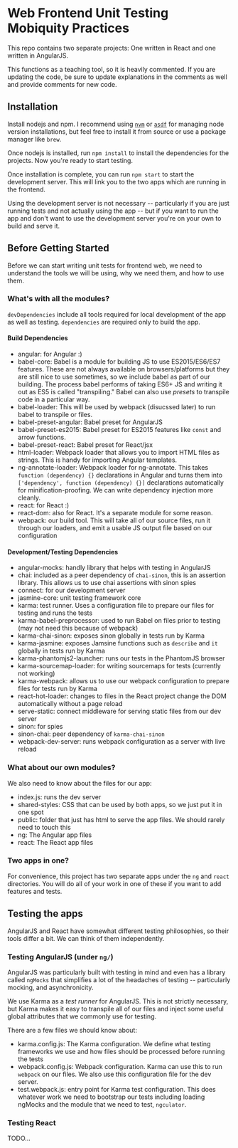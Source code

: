 # Web Frontend Unit Testing Mobiquity Practices

This repo contains two separate projects: One written
in React and one written in AngularJS.

This functions as a teaching tool, so it is heavily
commented. If you are updating the code, be sure to update
explanations in the comments as well and provide comments
for new code.

## Installation

Install nodejs and npm. I recommend using [`nvm`](https://github.com/creationix/nvm)
or [`asdf`](https://github.com/HashNuke/asdf) for managing
node version installations, but feel free to install it
from source or use a package manager like `brew`.

Once nodejs is installed, run `npm install` to install the
dependencies for the projects. Now you're ready to start
testing.

Once installation is complete, you can run `npm start` to
start the development server. This will link you to the
two apps which are running in the frontend.

Using the development server is not necessary --
particularly if you are just running tests and not actually
using the app -- but if you want to run the app and don't
want to use the development server you're on your own to
build and serve it.

## Before Getting Started

Before we can start writing unit tests for frontend web,
we need to understand the tools we will be using, why
we need them, and how to use them.

### What's with all the modules?
`devDependencies` include all tools required for local
development of the app as well as testing. `dependencies`
are required only to build the app.

#### Build Dependencies

* angular: for Angular :)
* babel-core: Babel is a module for building JS to use
 ES2015/ES6/ES7 features. These are not always available on
 browsers/platforms but they are still nice to use
 sometimes, so we include babel as part of our building.
 The process babel performs of taking ES6+ JS and
 writing it out as ES5 is called "transpiling." Babel can
 also use *presets* to transpile code in a particular way.
* babel-loader: This will be used by webpack (disucssed
 later) to run babel to transpile or files.
* babel-preset-angular: Babel preset for AngularJS
* babel-preset-es2015: Babel preset for ES2015 features
 like `const` and arrow functions.
* babel-preset-react: Babel preset for React/jsx
* html-loader: Webpack loader that allows you to import
 HTML files as strings. This is handy for importing
 Angular templates.
* ng-annotate-loader: Webpack loader for ng-annotate.
 This takes `function (dependency) {}` declarations in
 Angular and turns them into `['dependency', function
 (dependency) {}]` declarations automatically for
 minification-proofing. We can write dependency injection
 more cleanly.
* react: for React :)
* react-dom: also for React. It's a separate module for
 some reason.
* webpack: our build tool. This will take all of our
 source files, run it through our loaders, and emit a
 usable JS output file based on our configuration

#### Development/Testing Dependencies
* angular-mocks: handly library that helps with testing in
 AngularJS
* chai: included as a peer dependency of `chai-sinon`, this
 is an assertion library. This allows us to use chai
 assertions with sinon spies
* connect: for our development server
* jasmine-core: unit testing framework core
* karma: test runner. Uses a configuration file to prepare
 our files for testing and runs the tests
* karma-babel-preprocessor: used to run Babel on files
 prior to testing (may not need this because of webpack)
* karma-chai-sinon: exposes sinon globally in tests run
 by Karma
* karma-jasmine: exposes Jamsine functions such as
 `describe` and `it` globally in tests run by Karma
* karma-phantomjs2-launcher: runs our tests in the
 PhantomJS browser
* karma-sourcemap-loader: for writing sourcemaps for tests
 (currently not working)
* karma-webpack: allows us to use our webpack configuration
 to prepare files for tests run by Karma
* react-hot-loader: changes to files in the React project
 change the DOM automatically without a page reload
* serve-static: connect middleware for serving static files
 from our dev server
* sinon: for spies
* sinon-chai: peer dependency of `karma-chai-sinon`
* webpack-dev-server: runs webpack configuration as a
 server with live reload

### What about our own modules?
We also need to know about the files for our app:

* index.js: runs the dev server
* shared-styles: CSS that can be used by both apps, so we
 just put it in one spot
* public: folder that just has html to serve the app files.
 We should rarely need to touch this
* ng: The Angular app files
* react: The React app files

### Two apps in one?
For convenience, this project has two separate apps under
the `ng` and `react` directories. You will do all of your
work in one of these if you want to add features and tests.

## Testing the apps

AngularJS and React have somewhat different testing
philosophies, so their tools differ a bit. We can think of
them independently.

### Testing AngularJS (under `ng/`)
AngularJS was particularly built with testing in mind and
even has a library called `ngMocks` that simplifies a lot
of the headaches of testing -- particularly mocking, and
asynchronicity.

We use Karma as a _test runner_ for AngularJS. This is not
strictly necessary, but Karma makes it easy to transpile
all of our files and inject some useful global attributes
that we commonly use for testing.

There are a few files we should know about:

* karma.config.js: The Karma configuration. We define what
 testing frameworks we use and how files should be
 processed before running the tests
* webpack.config.js: Webpack configuration. Karma can use
 this to run `webpack` on our files. We also use this
 configuration file for the dev server.
* test.webpack.js: entry point for Karma test
 configuration. This does whatever work we need to
 bootstrap our tests including loading ngMocks and the
 module that we need to test, `ngculator`.

### Testing React
TODO...
